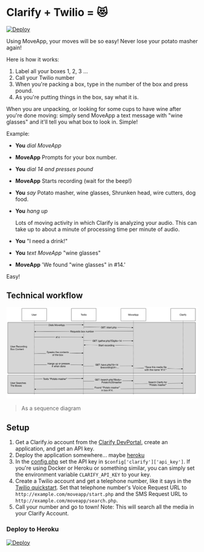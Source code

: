 # Clarify + Twilio = :heart_eyes_cat:

[![Deploy][herokubutton]](https://heroku.com/deploy)

Using MoveApp, your moves will be so easy! Never lose your potato masher again!

Here is how it works:

1. Label all your boxes 1, 2, 3 ...
2. Call your Twilio number
3. When you're packing a box, type in the number of the box and press pound.
4. As you're putting things in the box, say what it is.

When you are unpacking, or looking for some cups to have wine after you're done
moving: simply send MoveApp a text message with "wine glasses" and it'll tell
you what box to look in. Simple!

Example:

 - **You** *dial MoveApp*
 - **MoveApp** Prompts for your box number.
 - **You** *dial 14 and presses pound*
 - **MoveApp** Starts recording (wait for the beep!)
 - **You** *say* Potato masher, wine glasses, Shrunken head, wire cutters, dog
   food.
 - **You** *hang up*

    Lots of moving activity in which Clarify is analyzing your audio. This can
    take up to about a minute of processing time per minute of audio.

 - **You** "I need a drink!"
 - **You** *text MoveApp* "wine glasses"
 - **MoveApp** 'We found "wine glasses" in #14.'

Easy!

## Technical workflow

![workflow][workflow]

 > As a sequence diagram



## Setup

1. Get a Clarify.io account from the [Clarify DevPortal][devportal], create
   an application, and get an API key.
2. Deploy the application somewhere... maybe [heroku][heroku]
3. In the [config.php][config] set the API key in
   `$config['clarify']['api_key']`. If you're using Docker or Heroku or
   something similar, you can simply set the environment variable
   `CLARIFY_API_KEY` to your key.
5. Create a Twilio account and get a telephone number, like it says in the
   [Twilio quickstart][twilio]. Set that telephone number's Voice Request URL
   to `http://example.com/moveapp/start.php` and the SMS Request URL to
   `http://example.com/moveapp/search.php`.
6. Call your number and go to town! Note: This will search all the media in
   your Clarify Account.

### Deploy to Heroku

[![Deploy][herokubutton]](https://heroku.com/deploy)

[workflow]: assets/workflow.png
[devportal]: https://developer.clarify.io/
[config]: config.php
[twilio]: https://www.twilio.com/docs/quickstart
[heroku]: #heroku
[herokubutton]: https://www.herokucdn.com/deploy/button.png
